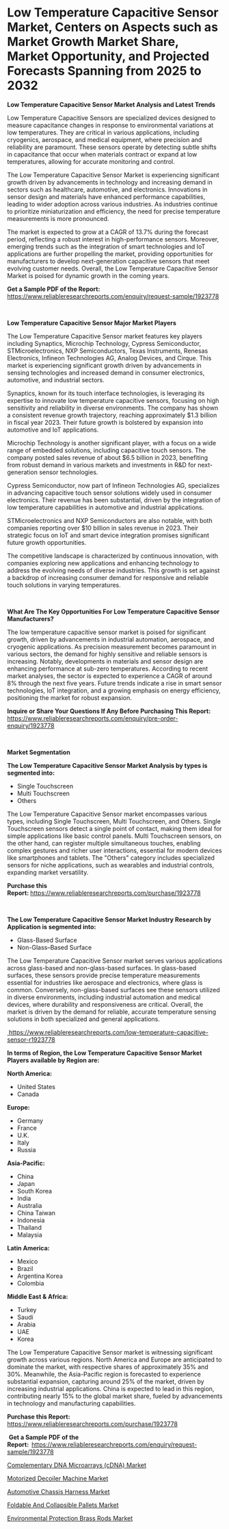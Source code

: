 <p><h1>Low Temperature Capacitive Sensor Market, Centers on Aspects such as Market Growth Market Share, Market Opportunity, and Projected Forecasts Spanning from 2025 to 2032</h1></p><p><strong>Low Temperature Capacitive Sensor Market Analysis and Latest Trends</strong></p>
<p><p>Low Temperature Capacitive Sensors are specialized devices designed to measure capacitance changes in response to environmental variations at low temperatures. They are critical in various applications, including cryogenics, aerospace, and medical equipment, where precision and reliability are paramount. These sensors operate by detecting subtle shifts in capacitance that occur when materials contract or expand at low temperatures, allowing for accurate monitoring and control.</p><p>The Low Temperature Capacitive Sensor Market is experiencing significant growth driven by advancements in technology and increasing demand in sectors such as healthcare, automotive, and electronics. Innovations in sensor design and materials have enhanced performance capabilities, leading to wider adoption across various industries. As industries continue to prioritize miniaturization and efficiency, the need for precise temperature measurements is more pronounced.</p><p>The market is expected to grow at a CAGR of 13.7% during the forecast period, reflecting a robust interest in high-performance sensors. Moreover, emerging trends such as the integration of smart technologies and IoT applications are further propelling the market, providing opportunities for manufacturers to develop next-generation capacitive sensors that meet evolving customer needs. Overall, the Low Temperature Capacitive Sensor Market is poised for dynamic growth in the coming years.</p></p>
<p><strong>Get a Sample PDF of the Report:&nbsp;</strong> <a href="https://www.reliableresearchreports.com/enquiry/request-sample/1923778?utm_campaign=115&utm_medium=2&utm_source=Github&utm_content=ia&utm_term=28032025&utm_id=low-temperature-capacitive-sensor">https://www.reliableresearchreports.com/enquiry/request-sample/1923778</a></p>
<p>&nbsp;</p>
<p><strong>Low Temperature Capacitive Sensor Major Market Players</strong></p>
<p><p>The Low Temperature Capacitive Sensor market features key players including Synaptics, Microchip Technology, Cypress Semiconductor, STMicroelectronics, NXP Semiconductors, Texas Instruments, Renesas Electronics, Infineon Technologies AG, Analog Devices, and Cirque. This market is experiencing significant growth driven by advancements in sensing technologies and increased demand in consumer electronics, automotive, and industrial sectors.</p><p>Synaptics, known for its touch interface technologies, is leveraging its expertise to innovate low temperature capacitive sensors, focusing on high sensitivity and reliability in diverse environments. The company has shown a consistent revenue growth trajectory, reaching approximately $1.3 billion in fiscal year 2023. Their future growth is bolstered by expansion into automotive and IoT applications.</p><p>Microchip Technology is another significant player, with a focus on a wide range of embedded solutions, including capacitive touch sensors. The company posted sales revenue of about $6.5 billion in 2023, benefiting from robust demand in various markets and investments in R&D for next-generation sensor technologies.</p><p>Cypress Semiconductor, now part of Infineon Technologies AG, specializes in advancing capacitive touch sensor solutions widely used in consumer electronics. Their revenue has been substantial, driven by the integration of low temperature capabilities in automotive and industrial applications.</p><p>STMicroelectronics and NXP Semiconductors are also notable, with both companies reporting over $10 billion in sales revenue in 2023. Their strategic focus on IoT and smart device integration promises significant future growth opportunities.</p><p>The competitive landscape is characterized by continuous innovation, with companies exploring new applications and enhancing technology to address the evolving needs of diverse industries. This growth is set against a backdrop of increasing consumer demand for responsive and reliable touch solutions in varying temperatures.</p></p>
<p>&nbsp;</p>
<p><strong>What Are The Key Opportunities For Low Temperature Capacitive Sensor Manufacturers?</strong></p>
<p><p>The low temperature capacitive sensor market is poised for significant growth, driven by advancements in industrial automation, aerospace, and cryogenic applications. As precision measurement becomes paramount in various sectors, the demand for highly sensitive and reliable sensors is increasing. Notably, developments in materials and sensor design are enhancing performance at sub-zero temperatures. According to recent market analyses, the sector is expected to experience a CAGR of around 8% through the next five years. Future trends indicate a rise in smart sensor technologies, IoT integration, and a growing emphasis on energy efficiency, positioning the market for robust expansion.</p></p>
<p><strong>Inquire or Share Your Questions If Any Before Purchasing This Report:</strong> <a href="https://www.reliableresearchreports.com/enquiry/pre-order-enquiry/1923778?utm_campaign=115&utm_medium=2&utm_source=Github&utm_content=ia&utm_term=28032025&utm_id=low-temperature-capacitive-sensor">https://www.reliableresearchreports.com/enquiry/pre-order-enquiry/1923778</a></p>
<p>&nbsp;</p>
<p><strong>Market Segmentation</strong></p>
<p><strong>The Low Temperature Capacitive Sensor Market Analysis by types is segmented into:</strong></p>
<p><ul><li>Single Touchscreen</li><li>Multi Touchscreen</li><li>Others</li></ul></p>
<p><p>The Low Temperature Capacitive Sensor market encompasses various types, including Single Touchscreen, Multi Touchscreen, and Others. Single Touchscreen sensors detect a single point of contact, making them ideal for simple applications like basic control panels. Multi Touchscreen sensors, on the other hand, can register multiple simultaneous touches, enabling complex gestures and richer user interactions, essential for modern devices like smartphones and tablets. The "Others" category includes specialized sensors for niche applications, such as wearables and industrial controls, expanding market versatility.</p></p>
<p><strong>Purchase this Report:&nbsp;</strong><a href="https://www.reliableresearchreports.com/purchase/1923778?utm_campaign=115&utm_medium=2&utm_source=Github&utm_content=ia&utm_term=28032025&utm_id=low-temperature-capacitive-sensor">https://www.reliableresearchreports.com/purchase/1923778</a></p>
<p>&nbsp;</p>
<p><strong>The Low Temperature Capacitive Sensor Market Industry Research by Application is segmented into:</strong></p>
<p><ul><li>Glass-Based Surface</li><li>Non-Glass–Based Surface</li></ul></p>
<p><p>The Low Temperature Capacitive Sensor market serves various applications across glass-based and non-glass-based surfaces. In glass-based surfaces, these sensors provide precise temperature measurements essential for industries like aerospace and electronics, where glass is common. Conversely, non-glass-based surfaces see these sensors utilized in diverse environments, including industrial automation and medical devices, where durability and responsiveness are critical. Overall, the market is driven by the demand for reliable, accurate temperature sensing solutions in both specialized and general applications.</p></p>
<p><a href="https://www.reliableresearchreports.com/low-temperature-capacitive-sensor-r1923778?utm_campaign=115&utm_medium=2&utm_source=Github&utm_content=ia&utm_term=28032025&utm_id=low-temperature-capacitive-sensor">&nbsp;https://www.reliableresearchreports.com/low-temperature-capacitive-sensor-r1923778</a></p>
<p><strong>In terms of Region, the Low Temperature Capacitive Sensor Market Players available by Region are:</strong></p>
<p>
    <p> <strong> North America: </strong>
        <ul>
            <li>United States</li>
            <li>Canada</li>
        </ul>
        </p> 
    <p> <strong> Europe: </strong>
        <ul>
            <li>Germany</li>
            <li>France</li>
            <li>U.K.</li>
            <li>Italy</li>
            <li>Russia</li>
        </ul>
        </p> 
    <p> <strong> Asia-Pacific: </strong>
        <ul>
            <li>China</li>
            <li>Japan</li>
            <li>South Korea</li>
            <li>India</li>
            <li>Australia</li>
            <li>China Taiwan</li>
            <li>Indonesia</li>
            <li>Thailand</li>
            <li>Malaysia</li>
        </ul>
        </p> 
    <p> <strong> Latin America: </strong>
        <ul>
            <li>Mexico</li>
            <li>Brazil</li>
            <li>Argentina Korea</li>
            <li>Colombia</li>
        </ul>
        </p> 
    <p> <strong> Middle East & Africa: </strong>
        <ul>
            <li>Turkey</li>
            <li>Saudi</li>
            <li>Arabia</li>
            <li>UAE</li>
            <li>Korea</li>
        </ul>
    </p>
    </p>
<p><p>The Low Temperature Capacitive Sensor market is witnessing significant growth across various regions. North America and Europe are anticipated to dominate the market, with respective shares of approximately 35% and 30%. Meanwhile, the Asia-Pacific region is forecasted to experience substantial expansion, capturing around 25% of the market, driven by increasing industrial applications. China is expected to lead in this region, contributing nearly 15% to the global market share, fueled by advancements in technology and manufacturing capabilities.</p></p>
<p><strong>Purchase this Report: </strong><a href="https://www.reliableresearchreports.com/purchase/1923778?utm_campaign=115&utm_medium=2&utm_source=Github&utm_content=ia&utm_term=28032025&utm_id=low-temperature-capacitive-sensor">https://www.reliableresearchreports.com/purchase/1923778</a></p>
<p>&nbsp;<strong>Get a Sample PDF of the Report:&nbsp;&nbsp;</strong><a href="https://www.reliableresearchreports.com/enquiry/request-sample/1923778?utm_campaign=115&utm_medium=2&utm_source=Github&utm_content=ia&utm_term=28032025&utm_id=low-temperature-capacitive-sensor">https://www.reliableresearchreports.com/enquiry/request-sample/1923778</a></p>
<p><strong></strong></p>
<p><p><a href="https://github.com/shroffuhpa/Market-Research-Report-List-1/blob/main/complementary-dna-microarrays-cdna-market.md?utm_campaign=115&utm_medium=2&utm_source=Github&utm_content=ia&utm_term=28032025&utm_id=low-temperature-capacitive-sensor">Complementary DNA Microarrays (cDNA) Market</a></p><p><a href="https://github.com/billejuman43/Market-Research-Report-List-1/blob/main/motorized-decoiler-machine-market.md?utm_campaign=115&utm_medium=2&utm_source=Github&utm_content=ia&utm_term=28032025&utm_id=low-temperature-capacitive-sensor">Motorized Decoiler Machine Market</a></p><p><a href="https://github.com/seibttullyjh/Market-Research-Report-List-1/blob/main/automotive-chassis-harness-market.md?utm_campaign=115&utm_medium=2&utm_source=Github&utm_content=ia&utm_term=28032025&utm_id=low-temperature-capacitive-sensor">Automotive Chassis Harness Market</a></p><p><a href="https://github.com/reeseberro3j/Market-Research-Report-List-1/blob/main/foldable-and-collapsible-pallets-market.md?utm_campaign=115&utm_medium=2&utm_source=Github&utm_content=ia&utm_term=28032025&utm_id=low-temperature-capacitive-sensor">Foldable And Collapsible Pallets Market</a></p><p><a href="https://github.com/dafertsuria/Market-Research-Report-List-1/blob/main/environmental-protection-brass-rods-market.md?utm_campaign=115&utm_medium=2&utm_source=Github&utm_content=ia&utm_term=28032025&utm_id=low-temperature-capacitive-sensor">Environmental Protection Brass Rods Market</a></p></p>